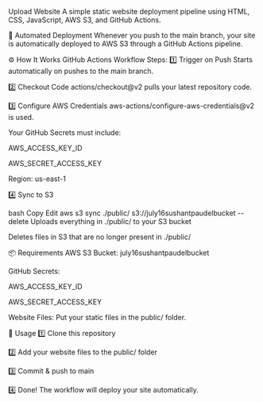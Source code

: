 Upload Website
A simple static website deployment pipeline using HTML, CSS, JavaScript, AWS S3, and GitHub Actions.

🚀 Automated Deployment
Whenever you push to the main branch, your site is automatically deployed to AWS S3 through a GitHub Actions pipeline.

⚙️ How It Works
GitHub Actions Workflow Steps:
1️⃣ Trigger on Push
Starts automatically on pushes to the main branch.

2️⃣ Checkout Code
actions/checkout@v2 pulls your latest repository code.

3️⃣ Configure AWS Credentials
aws-actions/configure-aws-credentials@v2 is used.

Your GitHub Secrets must include:

AWS_ACCESS_KEY_ID

AWS_SECRET_ACCESS_KEY

Region: us-east-1

4️⃣ Sync to S3

bash
Copy
Edit
aws s3 sync ./public/ s3://july16sushantpaudelbucket --delete
Uploads everything in ./public/ to your S3 bucket

Deletes files in S3 that are no longer present in ./public/

📦 Requirements
AWS S3 Bucket:
july16sushantpaudelbucket

GitHub Secrets:

AWS_ACCESS_KEY_ID

AWS_SECRET_ACCESS_KEY

Website Files:
Put your static files in the public/ folder.

📝 Usage
1️⃣ Clone this repository

2️⃣ Add your website files to the public/ folder

3️⃣ Commit & push to main

4️⃣ Done! The workflow will deploy your site automatically.
